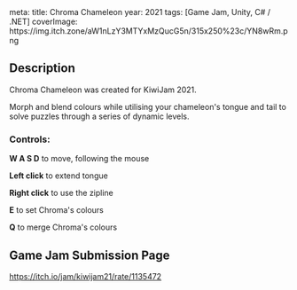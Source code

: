 <route lang="yaml">
meta:
  title: Chroma Chameleon
  year: 2021
  tags: [Game Jam, Unity, C# / .NET]
  coverImage: https://img.itch.zone/aW1nLzY3MTYxMzQucG5n/315x250%23c/YN8wRm.png
</route>

<ItchIFrame src="https://html-classic.itch.zone/html/7241981/index.html" itchio-link="https://taintedflamegames.itch.io/chroma-chameleon" width=976 height=616 />

## Description

Chroma Chameleon was created for KiwiJam 2021. 

Morph and blend colours while utilising your chameleon's tongue and tail to solve puzzles through a series of dynamic levels.

### Controls:

**W A S D** to move, following the mouse

**Left click** to extend tongue

**Right click** to use the zipline

**E** to set Chroma's colours

**Q** to merge Chroma's colours

## Game Jam Submission Page

https://itch.io/jam/kiwijam21/rate/1135472